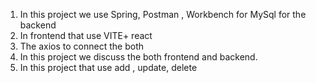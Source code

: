 1.	In this project we use Spring, Postman , Workbench for MySql for the backend
2.	In frontend that use VITE+ react 
3.	The axios to connect the both 
4.	In this project we discuss the both frontend and backend. 
5.	In this project that use add , update, delete
 
